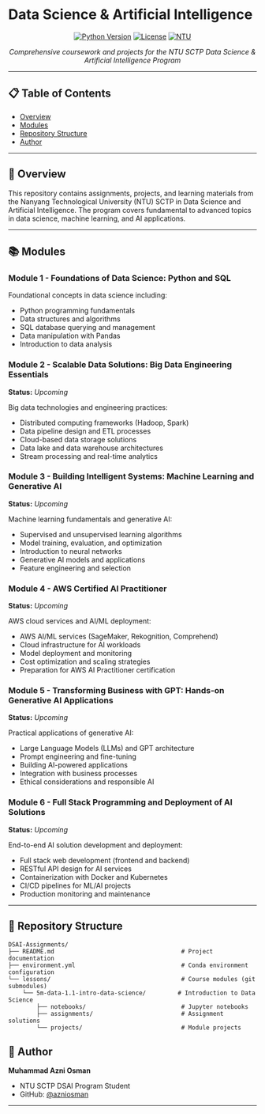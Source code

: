 # Data Science & Artificial Intelligence

<div align="center">

[![Python Version](https://img.shields.io/badge/python-3.11%2B-blue.svg)](https://www.python.org/downloads/)
[![License](https://img.shields.io/badge/license-Educational-green.svg)](LICENSE)
[![NTU](https://img.shields.io/badge/university-NTU-red.svg)](https://www.ntu.edu.sg/)

*Comprehensive coursework and projects for the NTU SCTP Data Science & Artificial Intelligence Program*

</div>

---

## 📋 Table of Contents

- [Overview](#-overview)
- [Modules](#-modules)
- [Repository Structure](#-repository-structure)
- [Author](#-author)

---

## 🎯 Overview

This repository contains assignments, projects, and learning materials from the Nanyang Technological University (NTU) SCTP in Data Science and Artificial Intelligence. The program covers fundamental to advanced topics in data science, machine learning, and AI applications.

---

## 📚 Modules

### Module 1 - Foundations of Data Science: Python and SQL

Foundational concepts in data science including:
- Python programming fundamentals
- Data structures and algorithms
- SQL database querying and management
- Data manipulation with Pandas
- Introduction to data analysis

### Module 2 - Scalable Data Solutions: Big Data Engineering Essentials
**Status:** *Upcoming*

Big data technologies and engineering practices:
- Distributed computing frameworks (Hadoop, Spark)
- Data pipeline design and ETL processes
- Cloud-based data storage solutions
- Data lake and data warehouse architectures
- Stream processing and real-time analytics

### Module 3 - Building Intelligent Systems: Machine Learning and Generative AI
**Status:** *Upcoming*

Machine learning fundamentals and generative AI:
- Supervised and unsupervised learning algorithms
- Model training, evaluation, and optimization
- Introduction to neural networks
- Generative AI models and applications
- Feature engineering and selection

### Module 4 - AWS Certified AI Practitioner
**Status:** *Upcoming*

AWS cloud services and AI/ML deployment:
- AWS AI/ML services (SageMaker, Rekognition, Comprehend)
- Cloud infrastructure for AI workloads
- Model deployment and monitoring
- Cost optimization and scaling strategies
- Preparation for AWS AI Practitioner certification

### Module 5 - Transforming Business with GPT: Hands-on Generative AI Applications
**Status:** *Upcoming*

Practical applications of generative AI:
- Large Language Models (LLMs) and GPT architecture
- Prompt engineering and fine-tuning
- Building AI-powered applications
- Integration with business processes
- Ethical considerations and responsible AI

### Module 6 - Full Stack Programming and Deployment of AI Solutions
**Status:** *Upcoming*

End-to-end AI solution development and deployment:
- Full stack web development (frontend and backend)
- RESTful API design for AI services
- Containerization with Docker and Kubernetes
- CI/CD pipelines for ML/AI projects
- Production monitoring and maintenance

---

## 📁 Repository Structure

```
DSAI-Assignments/
├── README.md                                    # Project documentation
├── environment.yml                              # Conda environment configuration
└── lessons/                                     # Course modules (git submodules)
    └── 5m-data-1.1-intro-data-science/         # Introduction to Data Science
        ├── notebooks/                           # Jupyter notebooks
        ├── assignments/                         # Assignment solutions
        └── projects/                            # Module projects
```

## 👤 Author

**Muhammad Azni Osman**

- NTU SCTP DSAI Program Student
- GitHub: [@azniosman](https://github.com/azniosman/)

---